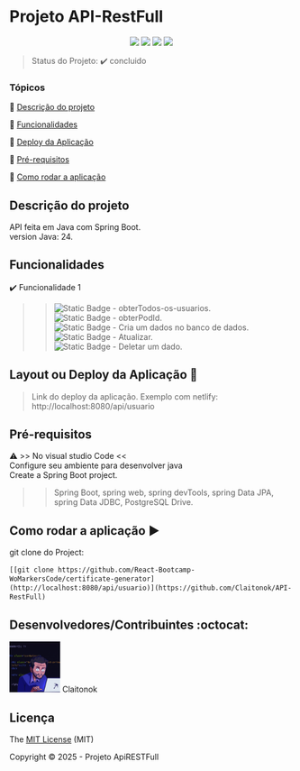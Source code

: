 <h1>Projeto API-RestFull</h1> 

<!--   #Link: para pegar essas logo: https://shields.io/ -->
<p align="center">
  <img src="https://img.shields.io/badge/100%25-gree?style=for-the-badge&logoSize=auto&label=Java"/>
  <img src="https://img.shields.io/badge/100%25-gree?style=for-the-badge&logoSize=auto&label=spring%20boot"/>
  <img src="http://img.shields.io/static/v1?label=TESTES&message=%3E100&color=GREEN&style=for-the-badge"/>
  <img src="http://img.shields.io/static/v1?label=STATUS&message=CONCLUIDO&color=GREEN&style=for-the-badge"/
  <img src="https://img.shields.io/badge/File-gree?style=for-the-badge&logoSize=auto&label=3"/>
</p>


> Status do Projeto: :heavy_check_mark: concluido

### Tópicos 

:small_blue_diamond: [Descrição do projeto](#descrição-do-projeto)

:small_blue_diamond: [Funcionalidades](#funcionalidades)

:small_blue_diamond: [Deploy da Aplicação](#deploy-da-aplicação-dash)

:small_blue_diamond: [Pré-requisitos](#pré-requisitos)

:small_blue_diamond: [Como rodar a aplicação](#como-rodar-a-aplicação-arrow_forward)

## Descrição do projeto 

<p align="justify">
 API feita em Java com Spring Boot.
  <br>
  version Java: 24.
</p>

## Funcionalidades

:heavy_check_mark: Funcionalidade 1  
>> ![Static Badge](https://img.shields.io/badge/GET-red) - obterTodos-os-usuarios.
>> <br>
>> ![Static Badge](https://img.shields.io/badge/GET-red) - obterPodId.
>> <br>
>> ![Static Badge](https://img.shields.io/badge/POST-gree) - Cria um dados no banco de dados.
>> <br>
>> ![Static Badge](https://img.shields.io/badge/PUT-gree) - Atualizar.
>> <br>
>> ![Static Badge](https://img.shields.io/badge/DELET-red) - Deletar um dado.

## Layout ou Deploy da Aplicação :dash:

> Link do deploy da aplicação. Exemplo com netlify: http://localhost:8080/api/usuario

## Pré-requisitos

:warning: >> No visual studio Code <<
<br> 
Configure seu ambiente para desenvolver java
<br> 
Create a Spring Boot project. 
<br> 
>> Spring Boot, spring web, spring devTools, spring Data JPA, spring Data JDBC, PostgreSQL Drive.

## Como rodar a aplicação :arrow_forward:

git clone do Project: 

```
[[git clone https://github.com/React-Bootcamp-WoMarkersCode/certificate-generator](http://localhost:8080/api/usuario)](https://github.com/Claitonok/API-RestFull)
```

## Desenvolvedores/Contribuintes :octocat:

<img height="90" title="working" src="https://github.com/Claitonok/Claitonok/blob/main/imagem/giphy.gif">
Claitonok

## Licença 

The [MIT License]() (MIT)

Copyright :copyright: 2025 - Projeto ApiRESTFull
